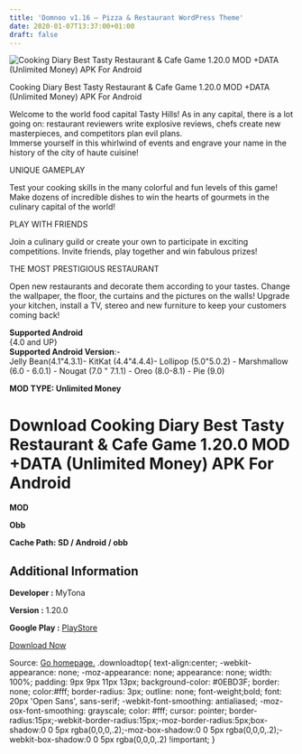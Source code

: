 ```yaml
---
title: 'Domnoo v1.16 – Pizza & Restaurant WordPress Theme'
date: 2020-01-07T13:37:00+01:00
draft: false
---
```


![Cooking Diary Best Tasty Restaurant & Cafe Game 1.20.0 MOD +DATA (Unlimited Money) APK For Android](https://i1.wp.com/apkhome.net/wp-content/uploads/2020/01/Cooking-Diary-Best-Tasty-Restaurant-Cafe-Game-1.20.0-MOD-DATA-Unlimited-Money.png "Cooking Diary Best Tasty Restaurant & Cafe Game 1.20.0 MOD +DATA (Unlimited Money) APK For Android")

  

Cooking Diary Best Tasty Restaurant & Cafe Game 1.20.0 MOD +DATA (Unlimited Money) APK For Android

Welcome to the world food capital Tasty Hills! As in any capital, there is a lot going on: restaurant reviewers write explosive reviews, chefs create new masterpieces, and competitors plan evil plans.  
Immerse yourself in this whirlwind of events and engrave your name in the history of the city of haute cuisine!

UNIQUE GAMEPLAY

Test your cooking skills in the many colorful and fun levels of this game! Make dozens of incredible dishes to win the hearts of gourmets in the culinary capital of the world!

PLAY WITH FRIENDS

Join a culinary guild or create your own to participate in exciting competitions. Invite friends, play together and win fabulous prizes!

THE MOST PRESTIGIOUS RESTAURANT

Open new restaurants and decorate them according to your tastes. Change the wallpaper, the floor, the curtains and the pictures on the walls! Upgrade your kitchen, install a TV, stereo and new furniture to keep your customers coming back!

**Supported Android**  
{4.0 and UP}  
**Supported Android Version**:-  
Jelly Bean(4.1"4.3.1)- KitKat (4.4"4.4.4)- Lollipop (5.0"5.0.2) - Marshmallow (6.0 - 6.0.1) - Nougat (7.0 " 7.1.1) - Oreo (8.0-8.1) - Pie (9.0)

**MOD TYPE: Unlimited Money**

Download Cooking Diary Best Tasty Restaurant & Cafe Game 1.20.0 MOD +DATA (Unlimited Money) APK For Android
===========================================================================================================

**MOD**

**Obb**

**Cache Path: SD / Android / obb**

Additional Information
----------------------

**Developer :** MyTona

**Version :** 1.20.0

**Google Play :** [PlayStore](https://play.google.com/store/apps/details?id=com.mytona.cookingdiary.android)

  

[Download Now](https://store4app.co/post/cooking-diary-best-tasty-restaurant-amp-cafe-game-1-20-0-mod-data-unlimited-money-apk-for-android_1578392513)

  
Source: [Go homepage.](https://store4app.co/post/cooking-diary-best-tasty-restaurant-amp-cafe-game-1-20-0-mod-data-unlimited-money-apk-for-android_1578392513) .downloadtop{ text-align:center; -webkit-appearance: none; -moz-appearance: none; appearance: none; width: 100%; padding: 9px 9px 11px 13px; background-color: #0EBD3F; border: none; color:#fff; border-radius: 3px; outline: none; font-weight;bold; font: 20px 'Open Sans', sans-serif; -webkit-font-smoothing: antialiased; -moz-osx-font-smoothing: grayscale; color: #fff; cursor: pointer; border-radius:15px;-webkit-border-radius:15px;-moz-border-radius:5px;box-shadow:0 0 5px rgba(0,0,0,.2);-moz-box-shadow:0 0 5px rgba(0,0,0,.2);-webkit-box-shadow:0 0 5px rgba(0,0,0,.2) !important; }
